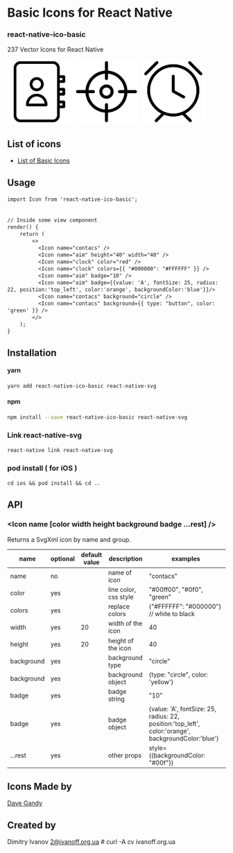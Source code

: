 # Basic Icons for React Native

### react-native-ico-basic

237 Vector Icons for React Native

<img src="./static/contacs.png" alt="contacs" width="150" height="150"> <img src="./static/aim.png" alt="aim" width="150" height="150"> <img src="./static/clock.png" alt="clock" width="150" height="150">

## List of icons

- [List of Basic Icons](http://ico.simpleness.org/pack/basic)

## Usage

```
import Icon from 'react-native-ico-basic';


// Inside some view component
render() {
    return (
        <>
          <Icon name="contacs" />
          <Icon name="aim" height="40" width="40" />
          <Icon name="clock" color="red" />
          <Icon name="clock" colors={{ "#000000": "#FFFFFF" }} />
          <Icon name="aim" badge="10" />
          <Icon name="aim" badge={{value: 'A', fontSize: 25, radius: 22, position:'top_left', color:'orange', backgroundColor:'blue'}}/>
          <Icon name="contacs" background="circle" />
          <Icon name="contacs" background={{ type: "button", color: 'green' }} />
        </>
    );
}

```

## Installation

#### yarn

```bash
yarn add react-native-ico-basic react-native-svg
```

#### npm

```bash
npm install --save react-native-ico-basic react-native-svg
```

### Link react-native-svg

```bash
react-native link react-native-svg
```

### pod install ( for iOS )

```
cd ios && pod install && cd ..
```

## API

### <Icon name [color width height background badge ...rest] />

Returns a SvgXml icon by name and group.

 name | optional | default value | description | examples
------|----------|---------------|-------------|---------
name | no |  | name of icon | "contacs"
color | yes | | line color, css style | "#00ff00", "#0f0", "green"
colors | yes | | replace colors | {"#FFFFFF": "#000000"} // white to black
width | yes | 20 | width of the icon | 40
height | yes | 20 | height of the icon | 40
background | yes | | background type | "circle"
background | yes | | background object | {type: "circle", color: 'yellow'}
badge | yes | | badge string | "10"
badge | yes | | badge object | {value: 'A', fontSize: 25, radius: 22, position:'top_left', color:'orange', backgroundColor:'blue'}
...rest | yes | | other props | style={{backgroundColor: "#00f"}}

## Icons Made by

[Dave Gandy](https://www.flaticon.com/authors/dave-gandy)

## Created by

Dimitry Ivanov <2@ivanoff.org.ua> # curl -A cv ivanoff.org.ua
